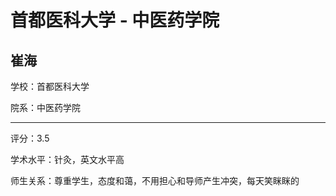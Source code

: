 # 首都医科大学 - 中医药学院

## 崔海

学校：首都医科大学

院系：中医药学院

* * *

评分：3.5

学术水平：针灸，英文水平高

师生关系：尊重学生，态度和蔼，不用担心和导师产生冲突，每天笑眯眯的